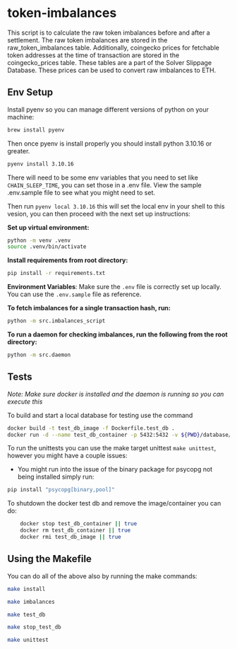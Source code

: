 # token-imbalances

This script is to calculate the raw token imbalances before and after a settlement.
The raw token imbalances are stored in the raw_token_imbalances table.
Additionally, coingecko prices for fetchable token addresses at the time of transaction are stored in the coingecko_prices table. These tables are a part of the Solver Slippage Database.
These prices can be used to convert raw imbalances to ETH.

## Env Setup
Install pyenv so you can manage different versions of python on your machine:
```sh
brew install pyenv
```

Then once pyenv is install properly you should install python 3.10.16 or greater.

```sh
pyenv install 3.10.16
```
There will need to be some env variables that you need to set like `CHAIN_SLEEP_TIME`, you can set those in a .env file. View the sample .env.sample file to see what you might need to set. 

Then run `pyenv local 3.10.16` this will set the local env in your shell to this vesion, you can then proceed with the next set up instructions:

**Set up virtual environment:**
```sh
python -m venv .venv
source .venv/bin/activate
```

**Install requirements from root directory:**
```bash
pip install -r requirements.txt
```

**Environment Variables**: Make sure the `.env` file is correctly set up locally. You can use the `.env.sample` file as reference.

**To fetch imbalances for a single transaction hash, run:**
```bash
python -m src.imbalances_script
```

**To run a daemon for checking imbalances, run the following from the root directory:**

```bash
python -m src.daemon
```

## Tests
*Note: Make sure docker is installed and the daemon is running so you can execute this* 

To build and start a local database for testing use the command
```sh
docker build -t test_db_image -f Dockerfile.test_db .
docker run -d --name test_db_container -p 5432:5432 -v ${PWD}/database/00_legacy_tables.sql:/docker-entrypoint-initdb.d/00_legacy_tables.sql -v ${PWD}/database/01_table_creation.sql:/docker-entrypoint-initdb.d/01_table_creation.sql test_db_image

```

To run the unittests you can use the make target unittest `make unittest`, however you might have a couple issues:
- You might run into the issue of the binary package for psycopg not being installed simply run:
```sh
pip install "psycopg[binary,pool]"
```

To shutdown the docker test db and remove the image/container you can do:

```sh
	docker stop test_db_container || true
	docker rm test_db_container || true
	docker rmi test_db_image || true
```

## Using the Makefile

You can do all of the above also by running the make commands:

```sh
make install

make imbalances

make test_db

make stop_test_db

make unittest
```
